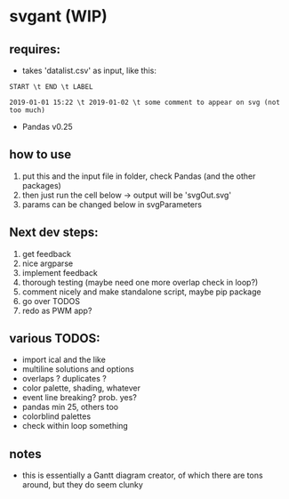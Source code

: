 # svgant (WIP)

## requires: 
    
- takes 'datalist.csv' as input, like this:

`START \t END \t LABEL`

`2019-01-01 15:22 \t 2019-01-02 \t some comment to appear on svg (not too much)`

- Pandas v0.25

## how to use

 1. put this and the input file in folder, check Pandas (and the other packages)
 2. then just run the cell below -> output will be 'svgOut.svg'
 3. params can be changed below in svgParameters

## Next dev steps: 

 1. get feedback 
 2. nice argparse
 3. implement feedback 
 4. thorough testing (maybe need one more overlap check in loop?)
 5. comment nicely and make standalone script, maybe pip package
 6. go over TODOS
 7. redo as PWM app? 

## various TODOS:

 - import ical and the like
 - multiline solutions and options
 - overlaps ? duplicates ? 
 - color palette, shading, whatever
 - event line breaking? prob. yes?
 - pandas min 25, others too
 - colorblind palettes
 - check within loop something

## notes

- this is essentially a Gantt diagram creator, of which there are tons around, but they do seem clunky

